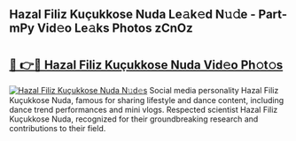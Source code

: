 ## Hazal Filiz Kuçukkose Nuda Le𝚊k𝚎d N𝚞𝚍e - Part-mPy Vid𝚎o Le𝚊ks Photos zCnOz

# <h2><a href="http://fbepmxg.evod.top/?m=Hazal+Filiz+Ku%c3%a7ukkose+Nuda">🔗 👉🔴 Hazal Filiz Kuçukkose Nuda Vid𝚎o Ph𝚘t𝚘s</a></h2>

[![Hazal Filiz Kuçukkose Nuda N𝚞d𝚎s](https://i.imgur.com/8V9OHl7.gif)](http://fbepmxg.evod.top/?m=Hazal+Filiz+Ku%c3%a7ukkose+Nuda)
Social media personality Hazal Filiz Kuçukkose Nuda, famous for sharing lifestyle and dance content, including dance trend performances and mini vlogs. Respected scientist Hazal Filiz Kuçukkose Nuda, recognized for their groundbreaking research and contributions to their field. 
